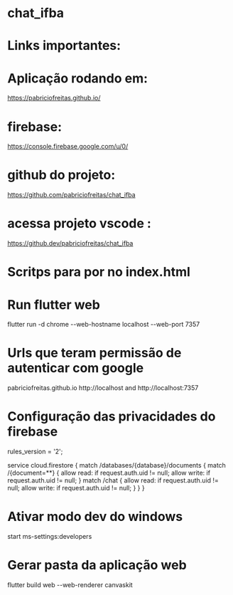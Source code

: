 # chat_ifba

# Links importantes:

# Aplicação rodando em:

https://pabriciofreitas.github.io/

# firebase:

https://console.firebase.google.com/u/0/

# github do projeto:
https://github.com/pabriciofreitas/chat_ifba

# acessa projeto vscode :
https://github.dev/pabriciofreitas/chat_ifba

# Scritps para por no index.html

<meta name="google-signin-client_id" content="387890314717-7vja5rjtngihstn4ng264ec6agp6o68c.apps.googleusercontent.com">

<script>src="https://www.gstatic.com/firebasejs/9.22.0/firebase-app.js"</script>

<script>src="https://www.gstatic.com/firebasejs/9.22.0/firebase-auth.js"</script>

<script type="module">
  // Import the functions you need from the SDKs you need
  import { initializeApp } from "https://www.gstatic.com/firebasejs/10.6.0/firebase-app.js";
  import { getAnalytics } from "https://www.gstatic.com/firebasejs/10.6.0/firebase-analytics.js";
  // TODO: Add SDKs for Firebase products that you want to use
  // https://firebase.google.com/docs/web/setup#available-libraries

  // Your web app's Firebase configuration
  // For Firebase JS SDK v7.20.0 and later, measurementId is optional
  const firebaseConfig = {
    apiKey: "AIzaSyD9JnOUVnOVE-SzcUf-ycRsHWHMPvoHvMA",
    authDomain: "chat-ifba.firebaseapp.com",
    projectId: "chat-ifba",
    storageBucket: "chat-ifba.appspot.com",
    messagingSenderId: "387890314717",
    appId: "1:387890314717:web:af585fd9b82690f9e7ca34",
    measurementId: "G-JH3SGZ4JM0"
  };

  // Initialize Firebase
  const app = initializeApp(firebaseConfig);
  const analytics = getAnalytics(app);
</script>

# Run flutter web

flutter run -d chrome --web-hostname localhost --web-port 7357

# Urls que teram permissão de autenticar com google

pabriciofreitas.github.io
http://localhost and
http://localhost:7357

# Configuração das privacidades do firebase

rules_version = '2';

service cloud.firestore {
match /databases/{database}/documents {
match /{document=\*\*} {
allow read: if request.auth.uid != null;
allow write: if request.auth.uid != null;
}
match /chat {
allow read: if request.auth.uid != null;
allow write: if request.auth.uid != null;
}
}
}

# Ativar modo dev do windows

start ms-settings:developers

# Gerar pasta da aplicação web

flutter build web --web-renderer canvaskit
